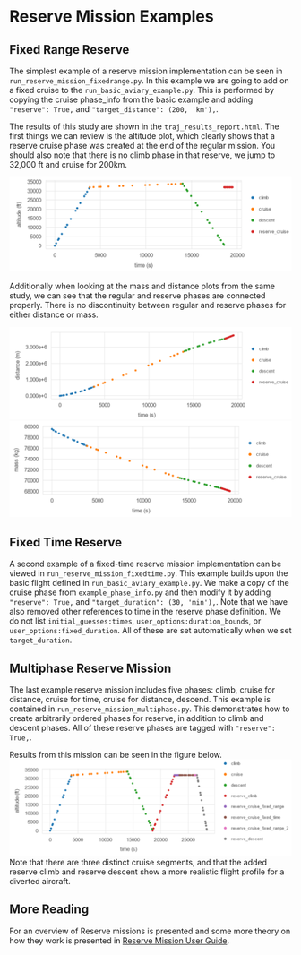 # Reserve Mission Examples

## Fixed Range Reserve
The simplest example of a reserve mission implementation can be seen in `run_reserve_mission_fixedrange.py`. 
In this example we are going to add on a fixed cruise to the `run_basic_aviary_example.py`. 
This is performed by copying the cruise phase_info from the basic example and adding `"reserve": True,` and `"target_distance": (200, 'km'),`. 

The results of this study are shown in the `traj_results_report.html`. 
The first things we can review is the altitude plot, which clearly shows that a reserve cruise phase was created at the end of the regular mission. 
You should also note that there is no climb phase in that reserve, we jump to 32,000 ft and cruise for 200km.

![Altitude](images/fixed_range_cruise_altitude.png "Altitude vs. Time for Fixed Range Cruise Reserve Example")

Additionally when looking at the mass and distance plots from the same study, we can see that the regular and reserve phases are connected properly. 
There is no discontinuity between regular and reserve phases for either distance or mass.

![Distance](images/fixed_range_cruise_distance.png "Distance vs. Time for Fixed Range Cruise Reserve Example")
![Mass](images/fixed_range_cruise_mass.png "Mass vs. Time for Fixed Range Cruise Reserve Example")

## Fixed Time Reserve
A second example of a fixed-time reserve mission implementation can be viewed in `run_reserve_mission_fixedtime.py`. 
This example builds upon the basic flight defined in `run_basic_aviary_example.py`. 
We make a copy of the cruise phase from `example_phase_info.py` and then modify it by adding `"reserve": True,` and `"target_duration": (30, 'min'),`.
Note that we have also removed other references to time in the reserve phase definition.
We do not list `initial_guesses:times`, `user_options:duration_bounds`, or `user_options:fixed_duration`.
All of these are set automatically when we set `target_duration`. 

## Multiphase Reserve Mission
The last example reserve mission includes five phases: climb, cruise for distance, cruise for time, cruise for distance, descend.
This example is contained in `run_reserve_mission_multiphase.py`.
This demonstrates how to create arbitrarily ordered phases for reserve, in addition to climb and descent phases.
All of these reserve phases are tagged with `"reserve": True,`.

Results from this mission can be seen in the figure below.
![Multiphase](images/multiphase_reserve.png "Distance vs. Time for Multiphase Reserve Example")
Note that there are three distinct cruise segments, and that the added reserve climb and reserve descent show a more realistic flight profile for a diverted aircraft.

## More Reading
For an overview of Reserve missions is presented and some more theory on how they work is presented in [Reserve Mission User Guide](../user_guide/reserve_missions.md).
